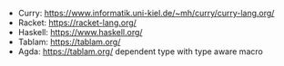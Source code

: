 - Curry: https://www.informatik.uni-kiel.de/~mh/curry/curry-lang.org/
- Racket: https://racket-lang.org/
- Haskell: https://www.haskell.org/
- Tablam: https://tablam.org/
- Agda: https://tablam.org/ dependent type with type aware macro
